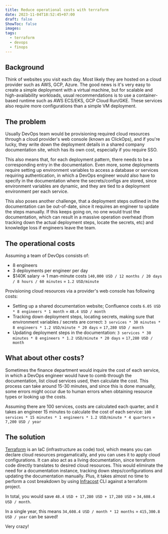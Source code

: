 ```yaml
---
title: Reduce operational costs with terraform
date: 2023-11-04T18:52:45+07:00
draft: false
ShowToc: false
images:
tags:
  - terraform
  - devops
  - finops
---
```


## Background

Think of websites you visit each day. Most likely they are hosted on a cloud provider such as AWS, GCP, Azure. The good news is it's very easy to create a simple deployment with a virtual machine, but for scalable and high-availability workloads, usual recommendations is to use a container-based runtime such as AWS ECS/EKS, GCP Cloud Run/GKE. These services also require more configurations than a simple VM deployment.

## The problem

Usually DevOps team would be provisioning required cloud resources through a cloud provider's web console (known as ClickOps), and if you're lucky, they write down the deployment details in a shared company documentation site, which has its own cost, especially if you require SSO.

This also means that, for each deployment pattern, there needs to be a corresponding entry in the documentation. Even more, some deployments require setting up environment variables to access a database or services requiring authentication, in which a DevOps engineer would also have to specify in the documentation where the secrets/configs are stored, since environment variables are dynamic, and they are tied to a deployment environment per each service.

This also poses another challenge, that a deployment steps outlined in the documentation can be out-of-date, since it requires an engineer to update the steps manually. If this keeps going on, no one would trust the documentation, which can result in a massive operation overhead (from tracking down the actual deployment steps, locate the secrets, etc) and knowledge loss if engineers leave the team.

## The operational costs

Assuming a team of DevOps consists of:

- 8 engineers
- 3 deployments per engineer per day
- $140K salary  -> 1 man-minute costs `140,000 USD / 12 months / 20 days / 8 hours / 60 minutes` = `1.2 USD/minute`

Provisioning cloud resources via a provider's web console has following costs:

- Setting up a shared documentation website; Confluence costs `6.05 USD * 8 engineers * 1 month` = `48.4 USD / month`
- Tracking down deployment steps, locating secrets, making sure that environment variables / secrets are correct: `3 services * 30 minutes * 8 engineers * 1.2 USD/minute * 20 days` = `17,280 USD / month`
- Updating deployment steps in the documentation: `3 services * 30 minutes * 8 engineers * 1.2 USD/minute * 20 days` = `17,280 USD / month`

## What about other costs?

Sometimes the finance department would inquire the cost of each service, in which a DevOps engineer would have to comb through the documentation, list cloud services used, then calculate the cost. This process can take around 15-30 minutes, and since this is done manually, some errors might occur due to human errors when obtaining resource types or looking up the costs.

Assuming there are 100 services, costs are calculated each quarter, and it takes an engineer 15 minutes to calculate the cost of each service: `100 services * 15 minutes * 1 engineers * 1.2 USD/minute * 4 quarters` = `7,200 USD / year`

## The solution

[Terraform](https://www.terraform.io/) is an IaC (infrastructure as code) tool, which means you can declare cloud resources progamatically, and you can uses it to apply cloud configurations. It can also act as a living documentation, since terraform code directly translates to desired cloud resources. This would eliminate the need for a documentation instance, tracking down steps/configurations and updating the documentation manually. Plus, it takes almost no time to perform a cost breakdown by using [Infracost](https://www.infracost.io/) CLI against a terraform project.

In total, you would save `48.4 USD + 17,280 USD + 17,280 USD` = `34,608.4 USD / month`.

In a single year, this means `34,608.4 USD / month * 12 months` = `415,300.8 USD / year` can be saved!

Very crazy!
